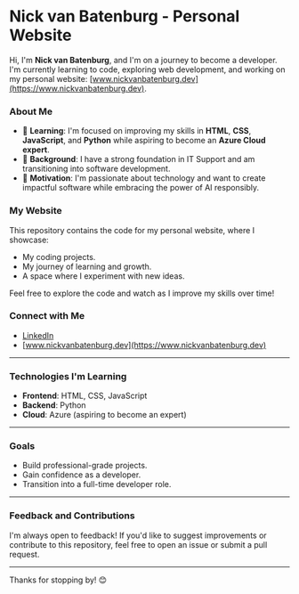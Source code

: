 # Nick van Batenburg - Personal Website

Hi, I'm **Nick van Batenburg**, and I'm on a journey to become a developer. I'm currently learning to code, exploring web development, and working on my personal website: [www.nickvanbatenburg.dev](https://www.nickvanbatenburg.dev).

### About Me
- 🌱 **Learning**: I'm focused on improving my skills in **HTML**, **CSS**, **JavaScript**, and **Python** while aspiring to become an **Azure Cloud expert**.
- 💼 **Background**: I have a strong foundation in IT Support and am transitioning into software development.
- 🤖 **Motivation**: I'm passionate about technology and want to create impactful software while embracing the power of AI responsibly.

### My Website
This repository contains the code for my personal website, where I showcase:
- My coding projects.
- My journey of learning and growth.
- A space where I experiment with new ideas.

Feel free to explore the code and watch as I improve my skills over time!

### Connect with Me
- [LinkedIn](https://www.linkedin.com/in/nick-van-batenburg-070a65262/)
- [www.nickvanbatenburg.dev](https://www.nickvanbatenburg.dev)

---

### Technologies I'm Learning
- **Frontend**: HTML, CSS, JavaScript
- **Backend**: Python
- **Cloud**: Azure (aspiring to become an expert)

---

### Goals
- Build professional-grade projects.
- Gain confidence as a developer.
- Transition into a full-time developer role.

---

### Feedback and Contributions
I'm always open to feedback! If you'd like to suggest improvements or contribute to this repository, feel free to open an issue or submit a pull request.

---

Thanks for stopping by! 😊
